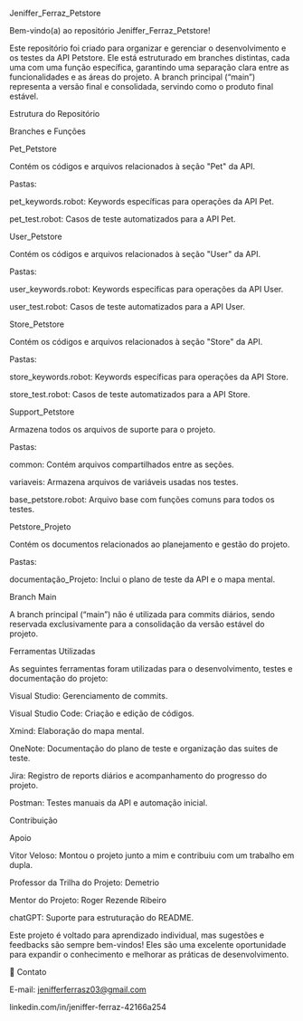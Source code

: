 ﻿Jeniffer_Ferraz_Petstore

Bem-vindo(a) ao repositório Jeniffer_Ferraz_Petstore!

Este repositório foi criado para organizar e gerenciar o desenvolvimento e os testes da API Petstore. 
Ele está estruturado em branches distintas, cada uma com uma função específica, garantindo uma separação clara entre as funcionalidades e as áreas do projeto. A branch principal (“main”) representa a versão final e consolidada, servindo como o produto final estável.

Estrutura do Repositório

Branches e Funções

Pet_Petstore

Contém os códigos e arquivos relacionados à seção "Pet" da API.

Pastas:

pet_keywords.robot: Keywords específicas para operações da API Pet.

pet_test.robot: Casos de teste automatizados para a API Pet.

User_Petstore

Contém os códigos e arquivos relacionados à seção "User" da API.

Pastas:

user_keywords.robot: Keywords específicas para operações da API User.

user_test.robot: Casos de teste automatizados para a API User.

Store_Petstore

Contém os códigos e arquivos relacionados à seção "Store" da API.

Pastas:

store_keywords.robot: Keywords específicas para operações da API Store.

store_test.robot: Casos de teste automatizados para a API Store.

Support_Petstore

Armazena todos os arquivos de suporte para o projeto.

Pastas:

common: Contém arquivos compartilhados entre as seções.

variaveis: Armazena arquivos de variáveis usadas nos testes.

base_petstore.robot: Arquivo base com funções comuns para todos os testes.

Petstore_Projeto

Contém os documentos relacionados ao planejamento e gestão do projeto.

Pastas:

documentação_Projeto: Inclui o plano de teste da API e o mapa mental.

Branch Main

A branch principal (“main”) não é utilizada para commits diários, sendo reservada exclusivamente para a consolidação da versão estável do projeto.

Ferramentas Utilizadas

As seguintes ferramentas foram utilizadas para o desenvolvimento, testes e documentação do projeto:

Visual Studio: Gerenciamento de commits.

Visual Studio Code: Criação e edição de códigos.

Xmind: Elaboração do mapa mental.

OneNote: Documentação do plano de teste e organização das suites de teste.

Jira: Registro de reports diários e acompanhamento do progresso do projeto.

Postman: Testes manuais da API e automação inicial.

Contribuição

Apoio

Vitor Veloso: Montou o projeto junto a mim e contribuiu com um trabalho em dupla.

Professor da Trilha do Projeto: Demetrio

Mentor do Projeto: Roger Rezende Ribeiro

chatGPT: Suporte para estruturação do README.

Este projeto é voltado para aprendizado individual, mas sugestões e feedbacks são sempre bem-vindos! Eles são uma excelente oportunidade para expandir o conhecimento e melhorar as práticas de desenvolvimento.

📧 Contato

E-mail: jenifferferrasz03@gmail.com

linkedin.com/in/jeniffer-ferraz-42166a254